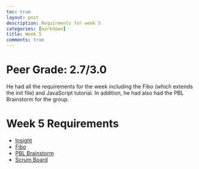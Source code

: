 ```yaml
---
toc: true
layout: post
description: Requirments for week 5
categories: [markdown]
title: Week 5
comments: true
---
```

# Peer Grade: 2.7/3.0
He had all the requirements for the week including the Fibo (which extends the init file) and JavaScript tutorial. In addition, he had also had the PBL Brainstorm for the group.

# Week 5 Requirements 
- [Insight](https://github.com/Reem57/blog_new/pulse)
- [Fibo](https://reem57.github.io/blog_new/jupyter/2022/09/26/Fibo.html)
- [PBL Brainstorm](https://reem57.github.io/blog_new/jupyter/2022/09/19/PBL.html)
- [Scrum Board](https://github.com/users/AkhilNandhakumar/projects/1/views/1)


